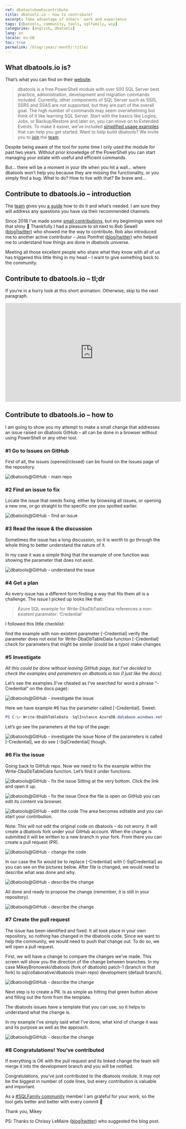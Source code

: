 ```yaml
---
ref: dbatoolshowtocontribute
title: dbatools.io – how to contribute?
excerpt: Take advantage of others' work and experience
tags: [dbatools, community, tools, sqlfamily, wip]
categories: [english, dbatools]
lang: en
locale: en-GB
toc: true
permalink: /blog/:year/:month/:title/
---
```


## What dbatools.io is?

That’s what you can find on their [website](https://dbatools.io/commands/).

> dbatools is a free PowerShell module with over 500 SQL Server best practice, administration, development and migration commands included. Currently, other components of SQL Server such as SSIS, SSRS and SSAS are not supported, but they are part of the overall goal.
The high number of commands may seem overwhelming but think of it like learning SQL Server. Start with the basics like Logins, Jobs, or Backup/Restore and later on, you can move on to Extended Events. To make it easier, we’ve included [simplified usage examples](https://dbatools.io/getting-started) that can help you get started.
Want to help build dbatools? We invite you to [join](https://dbatools.io/slack) the [team](https://dbatools.io/team).

Despite being aware of the tool for some time I only used the module for past two years. Without prior knowledge of the PowerShell you can start managing your estate with useful and efficient commands.

But… there will be a moment in your life when you hit a wall… where dbatools won’t help you because they are missing the functionality, or you simply find a bug. What to do? How to live with that? Be brave and…

## Contribute to dbatools.io – introduction

The [team](https://dbatools.io/team) gives you [a guide](https://dbatools.io/contributing) how to do it and what’s needed. I am sure they will address any questions you have via their recommended channels.

Since 2018 I’ve made some [small contributions](https://github.com/sqlcollaborative/dbatools/graphs/contributors), but my beginnings were not that shiny 🙂 Thankfully I had a pleasure to sit next to Rob Sewell ([blog](https://sqldbawithabeard.com/)\|[twitter](https://twitter.com/sqldbawithbeard)) who showed me the way to contribute. Rob also introduced me to another active contributor – Jess Pomfret ([blog](https://jesspomfret.com/)\|[twitter](https://twitter.com/jpomfret)) who helped me to understand how things are done in dbatools universe.

Meeting all those excellent people who share what they know with all of us has triggered this little thing in my head – I want to give something back to the community.

## Contribute to dbatools.io – tl;dr

If you’re in a hurry look at this short animation. Otherwise, skip to the next paragraph.

<iframe width="560" height="315" src="https://www.youtube.com/embed/YjaTUXjdPDs" frameborder="0" allow="accelerometer; autoplay; clipboard-write; encrypted-media; gyroscope; picture-in-picture" allowfullscreen></iframe>

## Contribute to dbatools.io – how to

I am going to show you my attempt to make a small change that addresses an issue raised on dbatools GitHub – all can be done in a browser without using PowerShell or any other tool.

### #1 Go to Issues on GitHub

First of all, the issues (opened/closed) can be found on the Issues page of the repository.

![dbatools@GitHub - main repo](/assets/images/dbatools_contribute_01_main_repo.png)

### #2 Find an issue to fix

Locate the issue that needs fixing, either by browsing all issues, or opening a new one, or go straight to the specific one you spotted earlier.

![dbatools@GitHub - find an issue](/assets/images/dbatools_contribute_02_issues.png)

### #3 Read the issue & the discussion

Sometimes the issue has a long discussion, so it is worth to go through the whole thing to better understand the nature of it.

In my case it was a simple thing that the example of one function was showing the parameter that does not exist.

![dbatools@GitHub - understand the issue](/assets/images/dbatools_contribute_03_issues_example.png)

### #4 Get a plan

As every issue has a different form finding a way that fits them all is a challenge. The issue I picked up looks like that:

>Azure SQL example for Write-DbaDbTableData references a non-existent parameter: ‘Credential’

I followed this little checklist:

find the example with non-existent parameter [-Credential]
verify the parameter does not exist for Write-DbaDbTableData function [-Credential]
check for parameters that might be similar (could be a typo)
make changes

### #5 Investigate

*All this could be done without leaving GitHub page, but I’ve decided to check the examples and parameters on dbatools.io too (I just like the docs).*

Let’s see the examples (I’ve cheated as I’ve searched for word a phrase “-Credential” on the docs page):

![dbatools@GitHub - investigate the issue](/assets/images/dbatools_contribute_04_issues_example_investigate.png)

Here we have example #6 has the parameter called [-Credential]. Sweet.

```powershell
PS C:\> Write-DbaDbTableData -SqlInstance AzureDB.database.windows.net -InputObject $DataTable -Database mydb -Table customers -KeepNulls -Credential $AzureCredential -BulkCopyTimeOut 300
```

Let’s go see the parameters at the top of the page:

![dbatools@GitHub - investigate the issue](/assets/images/dbatools_contribute_05_issues_example_investigate2.png)
None of the parameters is called [-Credential], we do see [-SqlCredential] though.

### #6 Fix the issue

Going back to GitHub repo. Now we need to fix the example within the Write-DbaDbTableData function. Let’s find it under functions.

![dbatools@GitHub - fix the issue](/assets/images/dbatools_contribute_06_main_repo_functions.png)
Sitting at the very bottom. Click the link and open it up.

![dbatools@GitHub - fix the issue](/assets/images/dbatools_contribute_07_main_repo_functions_example.png)
Once the file is open on GitHub you can edit its content via browser.

![dbatools@GitHub - edit the code](/assets/images/dbatools_contribute_08_edit.png)
The area becomes editable and you can start your contribution.

Note: This will not edit the original code on dbatools – do not worry. It will create a dbatools fork under your GitHub account. When the change is submitted it will be written to a new branch in your fork. From there you can create a pull request (PR).

![dbatools@GitHub - change the code](/assets/images/dbatools_contribute_09_edit2.png)

In our case the fix would be to replace [-Credential] with [-SqlCredential] as you can see on the pictures below. After file is changed, we would need to describe what was done and why.

![dbatools@GitHub - describe the change](/assets/images/dbatools_contribute_10_edit3.png)

All done and ready to propose the change (remember, it is still in your repository).

![dbatools@GitHub - describe the change](/assets/images/dbatools_contribute_11_propose_change.png)

### #7 Create the pull request

The issue has been identified and fixed. It all took place in your own repository, so nothing has changed in the dbatools code. Since we want to help the community, we would need to push that change out. To do so, we will open a pull request.

First, we will have a change to compare the changes we’ve made. This screen will show you the direction of the change between branches. In my case
MikeyBronowski/dbatools (fork of dbatools) patch-1 (branch in that fork)
to
sqlcollaborative/dbatools (main repo) development (default branch).

![dbatools@GitHub - describe the change](/assets/images/dbatools_contribute_13_open_pull_request2.png)

Next step is to create a PR. Is as simple as hitting that green button above and filling out the form from the template.

The dbatools issues have a template that you can use, so it helps to understand what the change is.

In my example I’ve simply said what I’ve done, what kind of change it was and its purpose as well as the approach.

![dbatools@GitHub - describe the change](/assets/images/dbatools_contribute_12_open_pull_request.png)

### #8 Congratulations! You’ve contributed

If everything is OK with the pull request and its linked change the team will merge it into the development branch and you will be notified.

Congratulations, you’ve just contributed to the dbatools module. It may not be the biggest in number of code lines, but every contribution is valuable and important.

As a [#SQLFamily community](https://twitter.com/hashtag/sqlfamily) member I am grateful for your work, so the tool gets better and better with every commit 🙂

Thank you,
Mikey

PS: Thanks to Chrissy LeMaire ([blog](https://blog.netnerds.net/)\|[twitter](https://twitter.com/cl)) who suggested the blog post.
